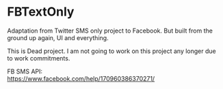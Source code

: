 # FBTextOnly
Adaptation from Twitter SMS only project to Facebook. But built from the ground up again, UI and everything.

This is Dead project. I am not going to work on this project any longer due to work commitments.

FB SMS API:
<br/>
https://www.facebook.com/help/170960386370271/
